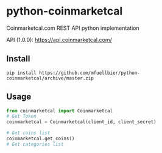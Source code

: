 # python-coinmarketcal
Coinmarketcal.com REST API python implementation

API (1.0.0): https://api.coinmarketcal.com/

## Install
```
pip install https://github.com/mfuellbier/python-coinmarketcal/archive/master.zip
```

## Usage
```python
from coinmarketcal import Coinmarketcal
# Get Token
coinmarketcal = Coinmarketcal(client_id, client_secret)

# Get coins list
coinmarketcal.get_coins()
# Get categories list
